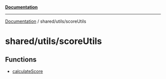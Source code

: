 [**Documentation**](../../../README.md)

***

[Documentation](../../../README.md) / shared/utils/scoreUtils

# shared/utils/scoreUtils

## Functions

- [calculateScore](functions/calculateScore.md)

